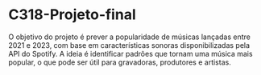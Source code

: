# C318-Projeto-final

O objetivo do projeto é prever a popularidade de músicas lançadas entre 2021 e 2023, com base em características sonoras disponibilizadas pela API do Spotify. A ideia é identificar padrões que tornam uma música mais popular, o que pode ser útil para gravadoras, produtores e artistas.
